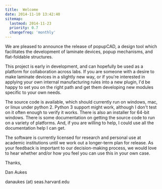 ```yaml
---
title:  Welcome
date: 2014-11-10 13:42:40
sitemap:
  lastmod: 2014-11-23
  priority: 0.7
  changefreq: 'monthly'
---
```


We are pleased to announce the release of popupCAD, a design tool which facilitates the development of laminate devices, popup mechanisms, and flat-foldable structures.

This project is early in development, and can hopefully be used as a platform for collaboration across labs. If you are someone with a desire to make laminate devices in a slightly new way, or if you're interested in applying your own internal manufacturing rules into a new plugin, I'd be happy to set you on the right path and get them developing new modules specific to your own needs.

The source code is available, which should currently run on windows, mac, or linux under python 2. Python 3 support might work, although I don't test on it often enough to verify it works. There is also an installer for 64-bit windows.  There is some documentation on getting the source code to run on a variety of platforms. And, if you are willing to help, I could use all the documentation help I can get.

The software is currently licensed for research and personal use at academic institutions until we work out a longer-term plan for release. As your feedback is important to our decision-making process, we would love to hear whether and/or how you feel you can use this in your own case.


Thanks,

Dan Aukes

danaukes (at) seas.harvard.edu
